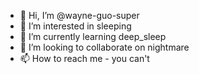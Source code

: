 - 👋 Hi, I’m @wayne-guo-super
- 👀 I’m interested in sleeping
- 🌱 I’m currently learning deep_sleep
- 💞️ I’m looking to collaborate on nightmare
- 📫 How to reach me - you can't

<!---
wayne-guo-super/wayne-guo-super is a ✨ special ✨ repository because its `README.md` (this file) appears on your GitHub profile.
You can click the Preview link to take a look at your changes.
--->
